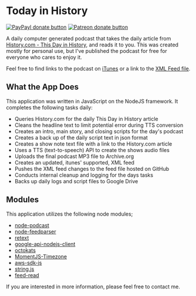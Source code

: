 <!-- TITLE/ -->

# Today in History

<!-- /TITLE -->


<!-- BADGES/ -->

[![PayPayl donate button](https://img.shields.io/badge/paypal-donate-brightgreen.svg)](https://www.paypal.com/cgi-bin/webscr?cmd=_donations&business=AHVCA49Y9AKNQ&lc=US&item_name=Reddit%20Recap&item_number=redditRecapGithub&currency_code=USD&bn=PP%2dDonationsBF%3abtn_donateCC_LG%2egif%3aNonHosted "Donate once-off to this project using Paypal")
[![Patreon donate button](https://img.shields.io/badge/patreon-donate-orange.svg)](http://patreon.com/redditrecap "Become a patreon contributor")

<!-- /BADGES -->


<!-- DESCRIPTION/ -->

A daily computer generated podcast that takes the daily article from [History.com - This Day in History](http://www.history.com/this-day-in-history), and reads it to you. This was created mostly for personal use, but I've published the podcast for free for everyone who cares to enjoy it.

Feel free to find links to the podcast on [iTunes](https://itunes.apple.com/us/podcast/today-in-history/id1004270236) or a link to the [XML Feed file](http://bitly.com/1FYsQCs).

<!-- /DESCRIPTION -->

<!-- WHAT/ -->

## What the App Does

This application was written in JavaScript on the NodeJS framework. It completes the following tasks daily:

- Queries History.com for the daily This Day in History article
- Cleans the headline text to limit potential error during TTS conversion
- Creates an intro, main story, and closing scripts for the day's podcast
- Creates a back up of the daily script text in json format
- Creates a show note text file with a link to the History.com article
- Uses a TTS (text-to-speech) API to create the shows audio files
- Uploads the final podcast MP3 file to Archive.org
- Creates an updated, itunes' supported, XML feed
- Pushes the XML feed changes to the feed file hosted on GitHub
- Conducts internal cleanup and logging for the days tasks
- Backs up daily logs and script files to Google Drive

<!-- /WHAT -->

<!-- MODULES/ -->

## Modules

This application utilizes the following node modules;

- [node-podcast](https://github.com/maxnowack/node-podcast)
- [node-feedparser](https://github.com/danmactough/node-feedparser)
- [retext](https://github.com/wooorm/retext)
- [google-api-nodejs-client](https://github.com/google/google-api-nodejs-client)
- [octokats](https://github.com/philschatz/octokat.js)
- [MomentJS-Timezone](http://momentjs.com/timezone/docs/)
- [aws-sdk-js](https://github.com/aws/aws-sdk-js)
- [string.js](http://stringjs.com)
- [feed-read](https://github.com/sentientwaffle/feed-read)

<!-- /MODULES -->

If you are interested in more information, please feel free to contact me.